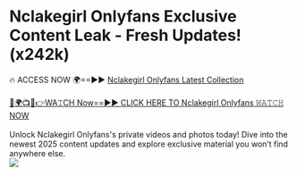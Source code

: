 # Nclakegirl Onlyfans Exclusive Content Leak - Fresh Updates! (x242k)

🔥 ACCESS NOW 🌍==►► <a href="https://tinyurl.com/kvy9nzfs" rel="nofollow">Nclakegirl Onlyfans Latest Collection</a>
<br><br>
[🔴🌍📺📱👉WA𝚃CH Now==►► CLICK HERE TO Nclakegirl Onlyfans 𝚆𝙰𝚃𝙲𝙷 NOW](https://tinyurl.com/kvy9nzfs)
<br><br>
Unlock Nclakegirl Onlyfans's private videos and photos today! Dive into the newest 2025 content updates and explore exclusive material you won’t find anywhere else.
<br>
<a href="https://tinyurl.com/kvy9nzfs" rel="nofollow" data-target="animated-image.originalLink"><img src="https://camo.githubusercontent.com/8a4f000d20f83aca3bf7ec5f350d767afa0574a8a352519fd8cfa583a6f93a33/68747470733a2f2f692e696d6775722e636f6d2f644a486b345a712e676966" data-canonical-src="https://i.imgur.com/dJHk4Zq.gif" style="max-width: 100%; display: inline-block;" data-target="animated-image.originalImage"></a>
<br>
